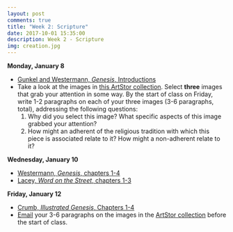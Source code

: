 ```yaml
---
layout: post
comments: true
title: "Week 2: Scripture"
date: 2017-10-01 15:35:00
description: Week 2 - Scripture
img: creation.jpg
---
```


**Monday, January 8**
- [Gunkel and Westermann, _Genesis_, Introductions](https://www.dropbox.com/s/fncucgormhwgxm4/Gunkel%20and%20Westerman%20_%20Genesis%20Intros.pdf?dl=0)
- Take a look at the images in [this ArtStor collection](http://library.artstor.org/group/909868?token=9Bu5gTahSqucSmR+6lN1hw). Select **three** images that grab your attention in some way. By the start of class on Friday, write 1-2 paragraphs on each of your three images (3-6 paragraphs, total), addressing the following questions:
	1. Why did you select this image? What specific aspects of this image grabbed your attention?
	2. How might an adherent of the religious tradition with which this piece is associated relate to it? How might a non-adherent relate to it? 

**Wednesday, January 10**
- [Westermann, _Genesis_, chapters 1-4](https://www.dropbox.com/s/hfsa9jilaorwyf7/Genesis_Ch1thru4.pdf?dl=0)
- [Lacey, _Word on the Street_, chapters 1-3](https://www.dropbox.com/s/pbt5kirbrpjh02c/StreetBible_Gen13.pdf?dl=0)

**Friday, January 12**
- [Crumb, _Illustrated Genesis_, Chapters 1-4](https://www.dropbox.com/s/vv57d40l2wspnje/Genesis%20Illustrated%20Ch%201thru4.pdf?dl=0)
- [Email](mailto:constance.e.kassor@lawrence.edu) your 3-6 paragraphs on the images in the [ArtStor collection](http://library.artstor.org/group/909868?token=9Bu5gTahSqucSmR+6lN1hw) before the start of class.
